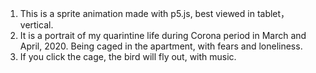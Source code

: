 1. This is a sprite animation made with p5.js, best viewed in tablet，vertical.
2. It is a portrait of my quarintine life during Corona period in March and April, 2020. Being caged in the apartment, with fears and loneliness. 
3. If you click the cage, the bird will fly out, with music. 

